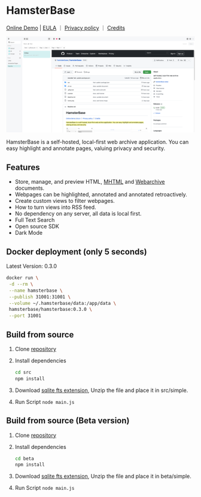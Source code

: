 # HamsterBase

[Online Demo](https://hamsterbase.onrender.com) | [EULA](https://hamsterbase.com/docs/legal/eula/000.html) ｜ [Privacy policy](https://hamsterbase.com/docs/legal/privacy/000.html) ｜ [Credits](https://hamsterbase.com/docs/legal/credits.html)

![](https://raw.githubusercontent.com/hamsterbase/hamsterbase/main/home.png)

HamsterBase is a self-hosted, local-first web archive application. You can easy highlight and annotate pages, valuing privacy and security.

## Features

- Store, manage, and preview HTML, [MHTML](https://en.wikipedia.org/wiki/MHTML) and [Webarchive](https://en.wikipedia.org/wiki/Webarchive) documents.
- Webpages can be highlighted, annotated and annotated retroactively.
- Create custom views to filter webpages.
- How to turn views into RSS feed.
- No dependency on any server, all data is local first.
- Full Text Search
- Open source SDK
- Dark Mode

## Docker deployment (only 5 seconds)

Latest Version: 0.3.0

```bash
docker run \
 -d --rm \
 --name hamsterbase \
 --publish 31001:31001 \
 --volume ~/.hamsterbase/data:/app/data \
 hamsterbase/hamsterbase:0.3.0 \
 --port 31001
```

## Build from source

1. Clone [repository](https://github.com/hamsterbase/hamsterbase)
2. Install dependencies

   ```bash
   cd src
   npm install
   ```

3. Download [sqlite fts extension](https://github.com/wangfenjin/simple/releases), Unzip the file and place it in src/simple.
4. Run Script `node main.js`

## Build from source (Beta version)

1. Clone [repository](https://github.com/hamsterbase/hamsterbase)
2. Install dependencies

   ```bash
   cd beta
   npm install
   ```

3. Download [sqlite fts extension](https://github.com/wangfenjin/simple/releases), Unzip the file and place it in beta/simple.
4. Run Script `node main.js`

